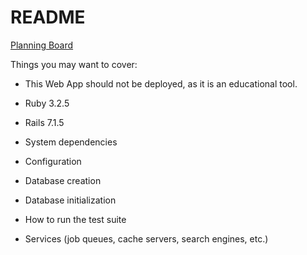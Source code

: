 # README

[Planning Board](https://github.com/users/TylerAndreasen/projects/2/views/1)



Things you may want to cover:

* This Web App should not be deployed, as it is an educational tool.

* Ruby 3.2.5

* Rails 7.1.5

* System dependencies

* Configuration

* Database creation

* Database initialization

* How to run the test suite

* Services (job queues, cache servers, search engines, etc.)